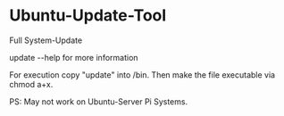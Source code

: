 # Ubuntu-Update-Tool
Full System-Update

update --help for more information


For execution copy "update" into /bin. Then make the file executable via chmod a+x.

PS: May not work on Ubuntu-Server Pi Systems.

